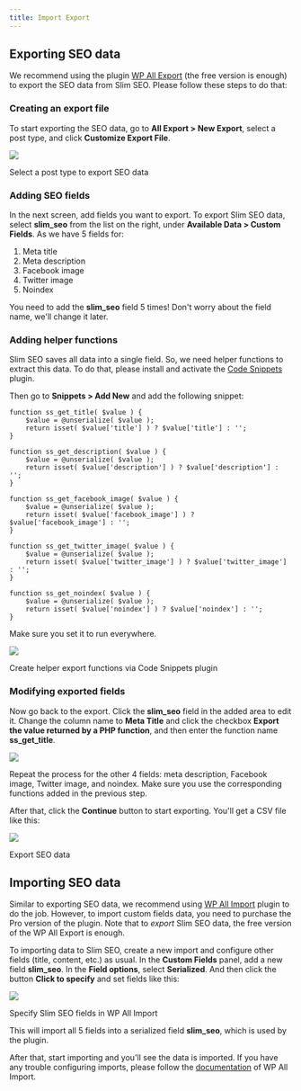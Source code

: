 ```yaml
---
title: Import Export
---
```


## Exporting SEO data

We recommend using the plugin [WP All Export](https://wordpress.org/plugins/wp-all-export/) (the free version is enough) to export the SEO data from Slim SEO. Please follow these steps to do that:

### Creating an export file

To start exporting the SEO data, go to **All Export > New Export**, select a post type, and click **Customize Export File**.

![](https://i.imgur.com/s2bOGrM.png)

Select a post type to export SEO data

### Adding SEO fields

In the next screen, add fields you want to export. To export Slim SEO data, select **slim_seo** from the list on the right, under **Available Data > Custom Fields**. As we have 5 fields for:

1. Meta title
2. Meta description
3. Facebook image
4. Twitter image
5. Noindex

You need to add the **slim_seo** field 5 times! Don't worry about the field name, we'll change it later.

### Adding helper functions

Slim SEO saves all data into a single field. So, we need helper functions to extract this data. To do that, please install and activate the [Code Snippets](https://wordpress.org/plugins/code-snippets/) plugin.

Then go to **Snippets > Add New** and add the following snippet:

```
function ss_get_title( $value ) {
	$value = @unserialize( $value );
	return isset( $value['title'] ) ? $value['title'] : '';
}

function ss_get_description( $value ) {
	$value = @unserialize( $value );
	return isset( $value['description'] ) ? $value['description'] : '';
}

function ss_get_facebook_image( $value ) {
	$value = @unserialize( $value );
	return isset( $value['facebook_image'] ) ? $value['facebook_image'] : '';
}

function ss_get_twitter_image( $value ) {
	$value = @unserialize( $value );
	return isset( $value['twitter_image'] ) ? $value['twitter_image'] : '';
}

function ss_get_noindex( $value ) {
	$value = @unserialize( $value );
	return isset( $value['noindex'] ) ? $value['noindex'] : '';
}
```

Make sure you set it to run everywhere.

![](https://i.imgur.com/c8ofRqf.png)

Create helper export functions via Code Snippets plugin

### Modifying exported fields

Now go back to the export. Click the **slim_seo** field in the added area to edit it. Change the column name to **Meta Title** and click the checkbox **Export the value returned by a PHP function**, and then enter the function name **ss_get_title**.

![](https://i.imgur.com/MZtEUjV.png)

Repeat the process for the other 4 fields: meta description, Facebook image, Twitter image, and noindex. Make sure you use the corresponding functions added in the previous step.

After that, click the **Continue** button to start exporting. You'll get a CSV file like this:

![](https://i.imgur.com/FbSeyeP.png)

Export SEO data

## Importing SEO data

Similar to exporting SEO data, we recommend using [WP All Import](https://www.wpallimport.com/) plugin to do the job. However, to import custom fields data, you need to purchase the Pro version of the plugin. Note that to _export_ Slim SEO data, the free version of the WP All Export is enough.

To importing data to Slim SEO, create a new import and configure other fields (title, content, etc.) as usual. In the **Custom Fields** panel, add a new field **slim_seo**. In the **Field options**, select **Serialized**. And then click the button **Click to specify** and set fields like this:

![](https://i.imgur.com/FbGlbys.png?1)

Specify Slim SEO fields in WP All Import

This will import all 5 fields into a serialized field **slim_seo**, which is used by the plugin.

After that, start importing and you'll see the data is imported. If you have any trouble configuring imports, please follow the [documentation](https://www.wpallimport.com/documentation/getting-started/importing-an-xml-or-csv-file/) of WP All Import.
